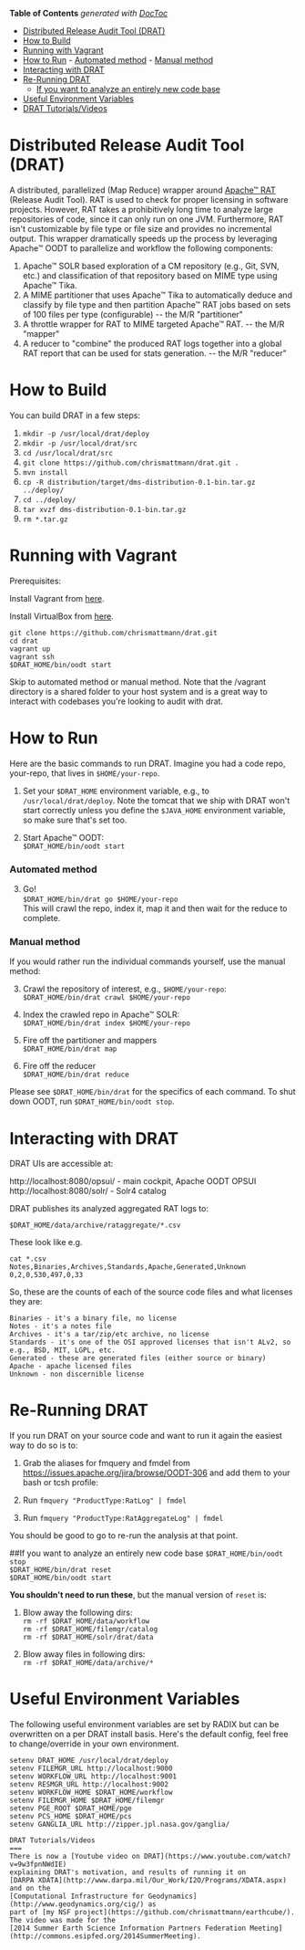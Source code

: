 **Table of Contents**  *generated with [DocToc](http://doctoc.herokuapp.com/)*

- [Distributed Release Audit Tool (DRAT)](#user-content-distributed-release-audit-tool-drat)
- [How to Build](#user-content-how-to-build)
- [Running with Vagrant](#user-content-running-with-vagrant)
- [How to Run](#user-content-how-to-run)
      - [Automated method](#user-content-automated-method)
      - [Manual method](#user-content-manual-method)
- [Interacting with DRAT](#user-content-interacting-with-drat)
- [Re-Running DRAT](#user-content-re-running-drat)
   - [If you want to analyze an entirely new code base](#user-content-if-you-want-to-analyze-an-entirely-new-code-base)
- [Useful Environment Variables](#user-content-useful-environment-variables)
- [DRAT Tutorials/Videos](#user-content-drat-tutorialsvideos)

Distributed Release Audit Tool (DRAT)
====

A distributed, parallelized (Map Reduce) wrapper around [Apache&trade; RAT](http://creadur.apache.org/rat/) (Release Audit Tool). RAT is used to check for proper licensing in software projects. However, RAT takes a prohibitively long time to analyze large repositories of code, since it can only run on one JVM. Furthermore, RAT isn't customizable by file type or file size and provides no incremental output. This wrapper dramatically speeds up the process by leveraging Apache&trade; OODT to parallelize and workflow the following components:

1. Apache&trade; SOLR based exploration of a CM repository (e.g., Git, SVN, etc.) and classification of that repository based on MIME type using Apache&trade; Tika.
2. A MIME partitioner that uses Apache&trade; Tika to automatically deduce and classify by file type and then partition Apache&trade; RAT jobs based on sets of 100 files per type (configurable) -- the M/R "partitioner"
3. A throttle wrapper for RAT to MIME targeted Apache&trade; RAT. -- the M/R "mapper"
4. A reducer to "combine" the produced RAT logs together into a global RAT report that can be used for stats generation. -- the M/R "reducer"

How to Build
===
You can build DRAT in a few steps:

1. `mkdir -p /usr/local/drat/deploy`
2. `mkdir -p /usr/local/drat/src`
3. `cd /usr/local/drat/src`
4. `git clone https://github.com/chrismattmann/drat.git .`
5. `mvn install`
6. `cp -R distribution/target/dms-distribution-0.1-bin.tar.gz ../deploy/`
7. `cd ../deploy/`
8. `tar xvzf dms-distribution-0.1-bin.tar.gz`
9. `rm *.tar.gz`

Running with Vagrant
===

Prerequisites:

Install Vagrant from [here](http://www.vagrantup.com/).

Install VirtualBox from [here](https://www.virtualbox.org/).

```
git clone https://github.com/chrismattmann/drat.git
cd drat
vagrant up
vagrant ssh
$DRAT_HOME/bin/oodt start
```

Skip to automated method or manual method. Note that the /vagrant directory is a shared 
folder to your host system and is a great way to interact with codebases you're looking to 
audit with drat.


How to Run
===
Here are the basic commands to run DRAT. Imagine you had a code repo, your-repo, that lives in `$HOME/your-repo`.

1. Set your `$DRAT_HOME` environment variable, e.g., to `/usr/local/drat/deploy`.
   Note the tomcat that we ship with DRAT won't start correctly unless you define 
   the `$JAVA_HOME` environment variable, so make sure that's set too.

2. Start Apache&trade; OODT:  
   `$DRAT_HOME/bin/oodt start`

### Automated method
3. Go!  
   `$DRAT_HOME/bin/drat go $HOME/your-repo`  
   This will crawl the repo, index it, map it and then wait for the reduce to complete.  

### Manual method
If you would rather run the individual commands yourself, use the manual method:

3. Crawl the repository of interest, e.g., `$HOME/your-repo`:  
   `$DRAT_HOME/bin/drat crawl $HOME/your-repo`

4. Index the crawled repo in Apache&trade; SOLR:  
   `$DRAT_HOME/bin/drat index $HOME/your-repo`

5. Fire off the partitioner and mappers  
   `$DRAT_HOME/bin/drat map`

6. Fire off the reducer  
   `$DRAT_HOME/bin/drat reduce`

Please see `$DRAT_HOME/bin/drat` for the specifics of each command. To shut down OODT, run `$DRAT_HOME/bin/oodt stop`.
   
Interacting with DRAT
==
DRAT UIs are accessible at:

http://localhost:8080/opsui/ - main cockpit, Apache OODT OPSUI  
http://localhost:8080/solr/ - Solr4 catalog  

DRAT publishes its analyzed aggregated RAT logs to:

`$DRAT_HOME/data/archive/rataggregate/*.csv`

These look like e.g.

```
cat *.csv
Notes,Binaries,Archives,Standards,Apache,Generated,Unknown
0,2,0,530,497,0,33
```

So, these are the counts of each of the source code files and what licenses they are:

```
Binaries - it's a binary file, no license
Notes - it's a notes file
Archives - it's a tar/zip/etc archive, no license
Standards - it's one of the OSI approved licenses that isn't ALv2, so e.g., BSD, MIT, LGPL, etc.
Generated - these are generated files (either source or binary)
Apache - apache licensed files
Unknown - non discernible license
```

Re-Running DRAT
==

If you run DRAT on your source code and want to run it again the easiest way to do so is to:

1. Grab the aliases for fmquery and fmdel from https://issues.apache.org/jira/browse/OODT-306 
   and add them to your bash or tcsh profile:  
   
2. Run 
   `fmquery "ProductType:RatLog" | fmdel`  

3. Run 
   `fmquery "ProductType:RatAggregateLog" | fmdel`  

You should be good to go to re-run the analysis at that point.

##If you want to analyze an entirely new code base
   `$DRAT_HOME/bin/oodt stop`  
   `$DRAT_HOME/bin/drat reset`  
   `$DRAT_HOME/bin/oodt start`

**You shouldn't need to run these**, but the manual version of `reset` is:

1. Blow away the following dirs:  
   `rm -rf $DRAT_HOME/data/workflow`  
   `rm -rf $DRAT_HOME/filemgr/catalog`  
   `rm -rf $DRAT_HOME/solr/drat/data`
   
2. Blow away files in following dirs:  
   `rm -rf $DRAT_HOME/data/archive/*`  

Useful Environment Variables
==
The following useful environment variables are set by RADIX but can be overwritten
on a per DRAT install basis. Here's the default config, feel free to change/override
in your own environment.

```
setenv DRAT_HOME /usr/local/drat/deploy
setenv FILEMGR_URL http://localhost:9000
setenv WORKFLOW_URL http://localhost:9001
setenv RESMGR_URL http://localhost:9002
setenv WORKFLOW_HOME $DRAT_HOME/workflow
setenv FILEMGR_HOME $DRAT_HOME/filemgr
setenv PGE_ROOT $DRAT_HOME/pge
setenv PCS_HOME $DRAT_HOME/pcs
setenv GANGLIA_URL http://zipper.jpl.nasa.gov/ganglia/

DRAT Tutorials/Videos
===
There is now a [Youtube video on DRAT](https://www.youtube.com/watch?v=9w3fpnNWdIE) 
explaining DRAT's motivation, and results of running it on 
[DARPA XDATA](http://www.darpa.mil/Our_Work/I2O/Programs/XDATA.aspx) and on the 
[Computational Infrastructure for Geodynamics](http://www.geodynamics.org/cig/) as
part of [my NSF project](https://github.com/chrismattmann/earthcube/).
The video was made for the 
[2014 Summer Earth Science Information Partners Federation Meeting](http://commons.esipfed.org/2014SummerMeeting).
 
